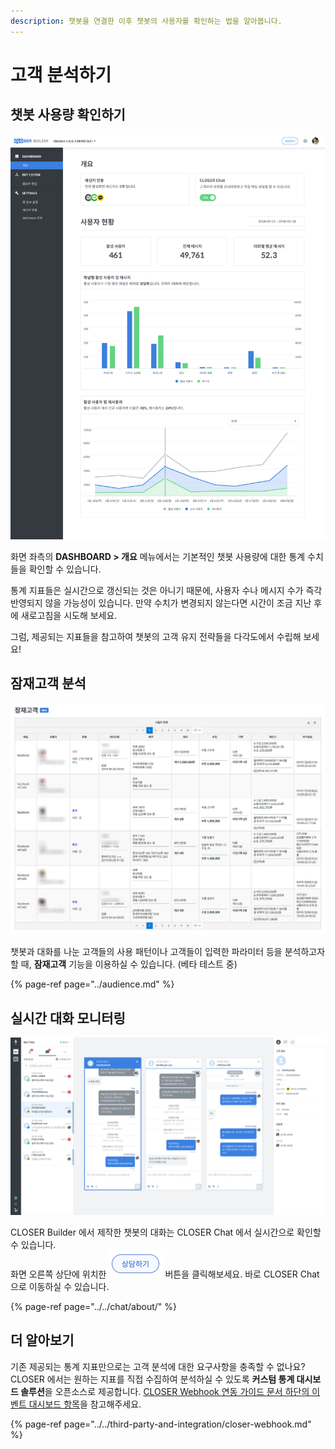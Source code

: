 ```yaml
---
description: 챗봇을 연결한 이후 챗봇의 사용자를 확인하는 법을 알아봅니다.
---
```


# 고객 분석하기

## 챗봇 사용량 확인하기

![&#xC0AC;&#xC6A9;&#xB7C9; &#xD655;&#xC778;&#xD558;&#xAE30; - &#xCC57;&#xBD07; &#xB300;&#xC2DC;&#xBCF4;&#xB4DC; &#xD654;&#xBA74; ](../../.gitbook/assets/openbeta_builder_dashboard_.png)

화면 좌측의 **DASHBOARD &gt; 개요** 메뉴에서는 기본적인 챗봇 사용량에 대한 통계 수치들을 확인할 수 있습니다. 

통계 지표들은 실시간으로 갱신되는 것은 아니기 때문에, 사용자 수나 메시지 수가 즉각 반영되지 않을 가능성이 있습니다. 만약 수치가 변경되지 않는다면 시간이 조금 지난 후에 새로고침을 시도해 보세요.

그럼, 제공되는 지표들을 참고하여 챗봇의 고객 유지 전략들을 다각도에서 수립해 보세요!

## 잠재고객 분석

![&#xC7A0;&#xC7AC;&#xACE0;&#xAC1D; &#xBD84;&#xC11D;](../../.gitbook/assets/audience-example.jpg)

챗봇과 대화를 나눈 고객들의 사용 패턴이나 고객들이 입력한 파라미터 등을 분석하고자 할 때, **잠재고객** 기능을 이용하실 수 있습니다. \(베타 테스트 중\)

{% page-ref page="../audience.md" %}

## 실시간 대화 모니터링

![&#xB300;&#xD654; &#xBAA8;&#xB2C8;&#xD130;&#xB9C1; - CLOSER Chat &#xD654;&#xBA74;](../../.gitbook/assets/openbeta_chat_%20%2813%29.png)

CLOSER Builder 에서 제작한 챗봇의 대화는 CLOSER Chat 에서 실시간으로 확인할 수 있습니다.  
화면 오른쪽 상단에 위치한  ![](../../.gitbook/assets/2019-01-31-4.55.40.png) 버튼을 클릭해보세요. 바로 CLOSER Chat 으로 이동하실 수 있습니다.

{% page-ref page="../../chat/about/" %}

## 더 알아보기

기존 제공되는 통계 지표만으로는 고객 분석에 대한 요구사항을 충족할 수 없나요?   
CLOSER 에서는 원하는 지표를 직접 수집하여 분석하실 수 있도록 **커스텀 통계 대시보드 솔루션**을 오픈소스로 제공합니다. [CLOSER Webhook 연동 가이드 문서 하단의 이벤트 대시보드 항목](../../third-party-and-integration/closer-webhook.md#samples-closer-event-dashboard)을 참고해주세요.

{% page-ref page="../../third-party-and-integration/closer-webhook.md" %}




